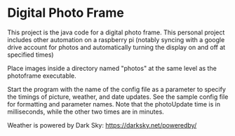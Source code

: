 # Digital Photo Frame
This project is the java code for a digital photo frame. This personal project includes other automation on a raspberry pi (notably syncing with a google drive account for photos and automatically turning the display on and off at specified times)

Place images inside a directory named "photos" at the same level as the photoframe executable.

Start the program with the name of the config file as a parameter to specify the timings of picture, weather, and date updates. See the sample config file for formatting and parameter names. Note that the photoUpdate time is in milliseconds, while the other two times are in minutes.

Weather is powered by Dark Sky: https://darksky.net/poweredby/
